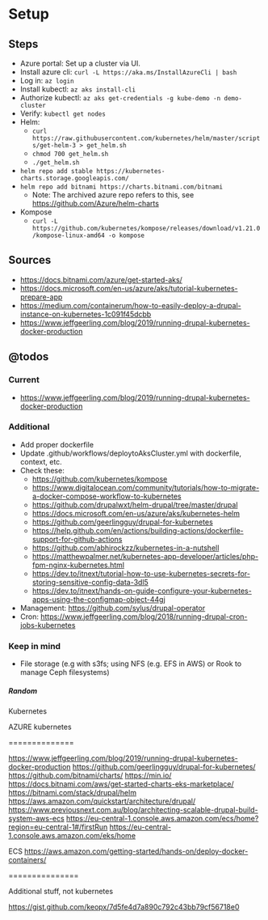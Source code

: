 # Setup

## Steps 

- Azure portal: Set up a cluster via UI.
- Install azure cli: `curl -L https://aka.ms/InstallAzureCli | bash`
- Log in: `az login`
- Install kubectl: `az aks install-cli`
- Authorize kubectl: `az aks get-credentials -g kube-demo -n demo-cluster`
- Verify: `kubectl get nodes`
- Helm:
    - `curl https://raw.githubusercontent.com/kubernetes/helm/master/scripts/get-helm-3 > get_helm.sh`
    - `chmod 700 get_helm.sh`
    - `./get_helm.sh`
- `helm repo add stable https://kubernetes-charts.storage.googleapis.com/`    
- `helm repo add bitnami https://charts.bitnami.com/bitnami`    
    - Note: The archived azure repo refers to this, see <https://github.com/Azure/helm-charts>
- Kompose
    - `curl -L https://github.com/kubernetes/kompose/releases/download/v1.21.0/kompose-linux-amd64 -o kompose`


## Sources

- <https://docs.bitnami.com/azure/get-started-aks/>
- <https://docs.microsoft.com/en-us/azure/aks/tutorial-kubernetes-prepare-app>
- <https://medium.com/containerum/how-to-easily-deploy-a-drupal-instance-on-kubernetes-1c091f45dcbb>
- <https://www.jeffgeerling.com/blog/2019/running-drupal-kubernetes-docker-production>


## @todos

### Current

- https://www.jeffgeerling.com/blog/2019/running-drupal-kubernetes-docker-production


### Additional
    
- Add proper dockerfile
- Update .github/workflows/deploytoAksCluster.yml with dockerfile, context, etc.
- Check these:
    - https://github.com/kubernetes/kompose
    - https://www.digitalocean.com/community/tutorials/how-to-migrate-a-docker-compose-workflow-to-kubernetes
    - https://github.com/drupalwxt/helm-drupal/tree/master/drupal
    - https://docs.microsoft.com/en-us/azure/aks/kubernetes-helm
    - https://github.com/geerlingguy/drupal-for-kubernetes
    - https://help.github.com/en/actions/building-actions/dockerfile-support-for-github-actions
    - https://github.com/abhirockzz/kubernetes-in-a-nutshell
    - https://matthewpalmer.net/kubernetes-app-developer/articles/php-fpm-nginx-kubernetes.html
    - https://dev.to/itnext/tutorial-how-to-use-kubernetes-secrets-for-storing-sensitive-config-data-3dl5
    - https://dev.to/itnext/hands-on-guide-configure-your-kubernetes-apps-using-the-configmap-object-44gj
- Management: https://github.com/sylus/drupal-operator
- Cron: https://www.jeffgeerling.com/blog/2018/running-drupal-cron-jobs-kubernetes


### Keep in mind
- File storage (e.g with s3fs; using NFS (e.g. EFS in AWS) or Rook to manage Ceph filesystems)



##### Random

Kubernetes


AZURE kubernetes

==============

https://www.jeffgeerling.com/blog/2019/running-drupal-kubernetes-docker-production
https://github.com/geerlingguy/drupal-for-kubernetes/
https://github.com/bitnami/charts/
https://min.io/
https://docs.bitnami.com/aws/get-started-charts-eks-marketplace/
https://bitnami.com/stack/drupal/helm
https://aws.amazon.com/quickstart/architecture/drupal/
https://www.previousnext.com.au/blog/architecting-scalable-drupal-build-system-aws-ecs
https://eu-central-1.console.aws.amazon.com/ecs/home?region=eu-central-1#/firstRun
https://eu-central-1.console.aws.amazon.com/eks/home


ECS
https://aws.amazon.com/getting-started/hands-on/deploy-docker-containers/



===============

Additional stuff, not kubernetes

https://gist.github.com/keopx/7d5fe4d7a890c792c43bb79cf56718e0


